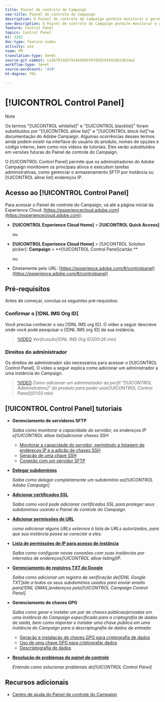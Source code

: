 ```yaml
---
title: Painel de controle do Campaign
seo-title: Painel de controle do Campaign
description: O Painel de controle do Campaign permite monitorar e gerenciar o armazenamento SFTP por instância e endereços IP na lista de permissões.
seo-description: O Painel de controle do Campaign permite monitorar e gerenciar o armazenamento SFTP por instância e endereços IP na lista de permissões.
feature: Control Panel
topics: Control Panel
kt: 3262
doc-type: feature video
activity: use
team: PM
translation-type: tm+mt
source-git-commit: ca3b7933927914b9965f6f059293041dd1db1da2
workflow-type: tm+mt
source-wordcount: '419'
ht-degree: 76%

---
```



# [!UICONTROL Control Panel]

>[!NOTE]
>
>Os termos &quot;[!UICONTROL whitelist]&quot; e &quot;[!UICONTROL blacklist]&quot; foram substituídos por &quot;[!UICONTROL allow list]&quot; e &quot;[!UICONTROL block list]&quot;na documentação do Adobe Campaign.
>Algumas ocorrências desses termos ainda podem existir na interface do usuário do produto, nomes de opções e código interno, bem como nos vídeos de tutoriais. Eles serão substituídos em versões futuras do Painel de controle do Campaign.

O [!UICONTROL Control Panel] permite que os administradores do Adobe Campaign monitorem os principais ativos e executem tarefas administrativas, como gerenciar o armazenamento SFTP por instância ou [!UICONTROL allow list] endereços IP.

## Acesso ao [!UICONTROL Control Panel]

Para acessar o Painel de controle do Campaign, vá até a página inicial da Experience Cloud: [https://experiencecloud.adobe.com](https://experiencecloud.adobe.com):

* **[!UICONTROL Experience Cloud Home]** > **[!UICONTROL Quick Access]**

   ou
* **[!UICONTROL Experience Cloud Home]**  > [!UICONTROL Solution picker]: **Campaign** > **[!UICONTROL Control Panel]cartão **

   ou

* Diretamente pelo URL: [https://experience.adobe.com/#/controlpanel](https://experience.adobe.com/#/controlpanel)

## Pré-requisitos

Antes de começar, conclua os seguintes pré-requisitos:

### Confirmar o [!DNL IMS Org ID]

Você precisa conhecer o seu [!DNL IMS org ID]. O vídeo a seguir descreve onde você pode pesquisar o [!DNL IMS org ID] da sua instância.

>[!VIDEO](https://video.tv.adobe.com/v/27183?quality=12)
*Verificação[!DNL IMS Org ID](00:26 min)*

### Direitos do administrador

Os direitos de administrador são necessários para acessar o [!UICONTROL Control Panel].
O vídeo a seguir explica como adicionar um administrador a uma instância do Campaign.

>[!VIDEO](https://video.tv.adobe.com/v/27147?quality=12)
*Como adicionar um administrador ao perfil &quot;[!UICONTROL Administrators]&quot; do produto para poder usar[!UICONTROL Control Panel](01:03 min)*

## [!UICONTROL Control Panel] tutoriais

* **Gerenciamento de servidores SFTP**

   *Saiba como monitorar a capacidade do servidor, os endereços IP e[!UICONTROL allow list]adicionar chaves SSH*

   * [Monitorar a capacidade do servidor, permitindo a listagem de endereços IP e a adição de chaves SSH](/help/acc/monitoring-campaign-classic/control-panel/monitoring-server-capacity-allow-listing-adding-ssh-key.md)
   * [Geração de uma chave SSH](/help/acc/monitoring-campaign-classic/control-panel/generate-ssh-key.md)
   * [Conexão com um servidor SFTP](/help/acc/monitoring-campaign-classic/control-panel/connect-to-sftp-server.md)

* **[Delegar subdomínios](/help/acc/monitoring-campaign-classic/control-panel/subdomain-delegation.md)**

   *Saiba como delegar completamente um subdomínio ao[!UICONTROL Adobe Campaign]*

* **[Adicionar certificados SSL](/help/acc/monitoring-campaign-classic/control-panel/adding-ssl-certificates.md)**

   *Saiba como você pode adicionar certificados SSL para proteger seus subdomínios usando o Painel de controle do Campaign.*

* **[Adicionar permissões de URL](/help/acc/monitoring-campaign-classic/control-panel/adding-url-permissions.md)**

   *como adicionar alguns URLs externos à lista de URLs autorizados, para que sua instância possa se conectar a eles.*

* **[Lista de permissões de IP para acesso de instância](/help/acc/monitoring-campaign-classic/control-panel/ip-allow-listing.md)**

   *Saiba como configurar novas conexões com suas instâncias por intervalos de endereços[!UICONTROL allow listing]IP.*

* **[Gerenciamento de registros TXT do Google](/help/acc/monitoring-campaign-classic/control-panel/google-txt-record-management.md)**

   *Saiba como adicionar um registro de verificação de[!DNL Google TXT]site a todos os seus subdomínios usados para enviar emails para[!DNL GMAIL]endereços pelo[!UICONTROL Campaign Control Panel].*

* **Gerenciamento de chaves GPG**

   *Saiba como gerar e instalar um par de chaves públicas/privadas em uma instância do Campaign especificada para a criptografia de dados de saída, bem como importar e instalar uma chave pública em uma instância do Campaign para a descriptografia de dados de entrada:*

   * [Geração e instalação de chaves GPG para criptografia de dados](./gpg-key-management/generating-and-installing-gpg-keys-for-data-encryption.md)
   * [Uso de uma chave GPG para criptografar dados](./gpg-key-management/using-a-gpg-key-to-encrypt-data.md)
   * [Descriptografia de dados](./gpg-key-management/decrypting-data.md)

* **[Resolução de problemas do painel de controle](/help/acc/monitoring-campaign-classic/control-panel/trouble-shooting.md)**

   *Entenda como solucionar problemas do[!UICONTROL Control Panel]*

## Recursos adicionais

* [Centro de ajuda do Painel de controle do Campaign](https://docs.adobe.com/content/help/pt-BR/control-panel/using/control-panel-home.html)
